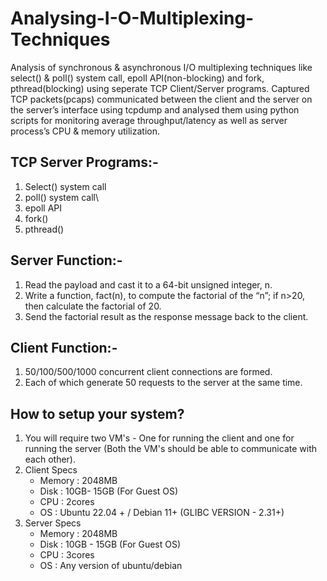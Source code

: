 # Analysing-I-O-Multiplexing-Techniques
Analysis of synchronous &amp; asynchronous I/O multiplexing techniques like select() & poll() system call, epoll API(non-blocking) and fork, pthread(blocking) using seperate TCP Client/Server programs. Captured TCP packets(pcaps) communicated between the client and the server on the server’s interface using tcpdump and analysed them using python scripts for monitoring average throughput/latency as well as server process’s CPU & memory utilization.

## TCP Server Programs:-
1. Select() system call
2. poll() system call\
3. epoll API
4. fork()
5. pthread()

## Server Function:-  
1. Read the payload and cast it to a 64-bit unsigned integer, n.
2. Write a function, fact(n), to compute the factorial of the “n”; if n>20, then calculate
the factorial of 20.  
3. Send the factorial result as the response message back to the client.    

## Client Function:-  
1) 50/100/500/1000 concurrent client connections are formed.  
2) Each of which generate 50 requests to the server at the same time.  

## How to setup your system?

1) You will require two VM's - One for running the client and one for running the server (Both the VM's should be able to communicate with each other).
2) Client Specs  
    - Memory  : 2048MB  
    - Disk    : 10GB- 15GB (For Guest OS)  
    - CPU     : 2cores  
    - OS      : Ubuntu 22.04 + / Debian 11+ (GLIBC VERSION - 2.31+)
3) Server Specs  
    - Memory  : 2048MB  
    - Disk    : 10GB - 15GB (For Guest OS)  
    - CPU     : 3cores  
    - OS      : Any version of ubuntu/debian  
